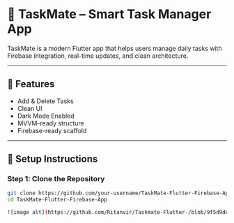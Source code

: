# 📱 TaskMate – Smart Task Manager App

TaskMate is a modern Flutter app that helps users manage daily tasks with Firebase integration, real-time updates, and clean architecture.

---

## 🚀 Features
- Add & Delete Tasks
- Clean UI
- Dark Mode Enabled
- MVVM-ready structure
- Firebase-ready scaffold

---

## 🔧 Setup Instructions

### Step 1: Clone the Repository

```bash
git clone https://github.com/your-username/TaskMate-Flutter-Firebase-App.git
cd TaskMate-Flutter-Firebase-App

![image alt](https://github.com/Ritanvir/Taskmate-Flutter-/blob/9f5d9de0c4e9eb2ece1c97411cb4518ea339af20/project%20taskmate.PNG)
